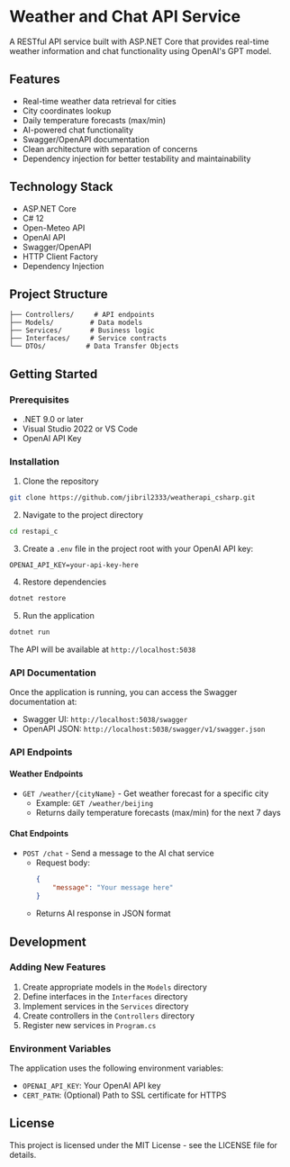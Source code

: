 # Weather and Chat API Service

A RESTful API service built with ASP.NET Core that provides real-time weather information and chat functionality using OpenAI's GPT model.

## Features

- Real-time weather data retrieval for cities
- City coordinates lookup
- Daily temperature forecasts (max/min)
- AI-powered chat functionality
- Swagger/OpenAPI documentation
- Clean architecture with separation of concerns
- Dependency injection for better testability and maintainability

## Technology Stack

- ASP.NET Core
- C# 12
- Open-Meteo API
- OpenAI API
- Swagger/OpenAPI
- HTTP Client Factory
- Dependency Injection

## Project Structure

```
├── Controllers/     # API endpoints
├── Models/         # Data models
├── Services/       # Business logic
├── Interfaces/     # Service contracts
└── DTOs/          # Data Transfer Objects
```

## Getting Started

### Prerequisites

- .NET 9.0 or later
- Visual Studio 2022 or VS Code
- OpenAI API Key

### Installation

1. Clone the repository

```bash
git clone https://github.com/jibril2333/weatherapi_csharp.git
```

2. Navigate to the project directory

```bash
cd restapi_c
```

3. Create a `.env` file in the project root with your OpenAI API key:

```
OPENAI_API_KEY=your-api-key-here
```

4. Restore dependencies

```bash
dotnet restore
```

5. Run the application

```bash
dotnet run
```

The API will be available at `http://localhost:5038`

### API Documentation

Once the application is running, you can access the Swagger documentation at:

- Swagger UI: `http://localhost:5038/swagger`
- OpenAPI JSON: `http://localhost:5038/swagger/v1/swagger.json`

### API Endpoints

#### Weather Endpoints
- `GET /weather/{cityName}` - Get weather forecast for a specific city
  - Example: `GET /weather/beijing`
  - Returns daily temperature forecasts (max/min) for the next 7 days

#### Chat Endpoints
- `POST /chat` - Send a message to the AI chat service
  - Request body:
    ```json
    {
        "message": "Your message here"
    }
    ```
  - Returns AI response in JSON format

## Development

### Adding New Features

1. Create appropriate models in the `Models` directory
2. Define interfaces in the `Interfaces` directory
3. Implement services in the `Services` directory
4. Create controllers in the `Controllers` directory
5. Register new services in `Program.cs`

### Environment Variables

The application uses the following environment variables:
- `OPENAI_API_KEY`: Your OpenAI API key
- `CERT_PATH`: (Optional) Path to SSL certificate for HTTPS

## License

This project is licensed under the MIT License - see the LICENSE file for details.
